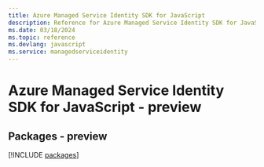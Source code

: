 ```yaml
---
title: Azure Managed Service Identity SDK for JavaScript
description: Reference for Azure Managed Service Identity SDK for JavaScript
ms.date: 03/18/2024
ms.topic: reference
ms.devlang: javascript
ms.service: managedserviceidentity
---
```

# Azure Managed Service Identity SDK for JavaScript - preview
## Packages - preview
[!INCLUDE [packages](managed-service-identity-index.md)]
